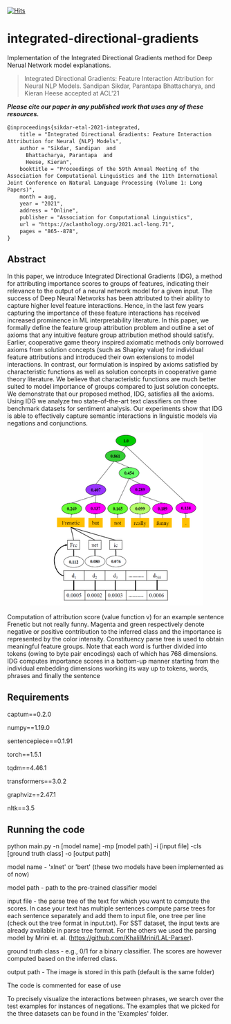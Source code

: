 [![Hits](https://hits.seeyoufarm.com/api/count/incr/badge.svg?url=https%3A%2F%2Fgithub.com%2Fparantapa%2Fintegrated-directional-gradients&count_bg=%2379C83D&title_bg=%23555555&icon=&icon_color=%23E7E7E7&title=hits&edge_flat=false)](https://hits.seeyoufarm.com)

# integrated-directional-gradients
Implementation of the Integrated Directional Gradients method for Deep Nerual Network model explanations.

> Integrated Directional Gradients: Feature Interaction Attribution for Neural NLP Models. Sandipan Sikdar, Parantapa Bhattacharya, and Kieran Heese accepted at ACL'21 

***Please cite our paper in any published work that uses any of these resources.***

~~~
@inproceedings{sikdar-etal-2021-integrated,
    title = "Integrated Directional Gradients: Feature Interaction Attribution for Neural {NLP} Models",
    author = "Sikdar, Sandipan  and
      Bhattacharya, Parantapa  and
      Heese, Kieran",
    booktitle = "Proceedings of the 59th Annual Meeting of the Association for Computational Linguistics and the 11th International Joint Conference on Natural Language Processing (Volume 1: Long Papers)",
    month = aug,
    year = "2021",
    address = "Online",
    publisher = "Association for Computational Linguistics",
    url = "https://aclanthology.org/2021.acl-long.71",
    pages = "865--878",
}
~~~

## Abstract

In this paper, we introduce Integrated Directional Gradients (IDG), a method for attributing importance scores to groups of features, indicating their relevance to the output of a neural network model for a given input. The success of Deep Neural Networks has been attributed to their ability to capture higher level feature interactions. Hence, in the last few years capturing the importance of these feature interactions has received increased prominence in ML interpretability literature. In this paper, we formally define the feature group attribution problem and outline a set of axioms that any intuitive feature group attribution method should satisfy. Earlier, cooperative game theory inspired axiomatic methods only borrowed axioms from solution concepts (such as Shapley value) for individual feature attributions and introduced their own extensions to model interactions. In contrast, our formulation is inspired by axioms satisfied by characteristic functions as well as solution concepts in cooperative game theory literature. We believe that characteristic functions are much better suited to model importance of groups compared to just solution concepts. We demonstrate that our proposed method, IDG, satisfies all the axioms. Using IDG we analyze two state-of-the-art text classifiers on three benchmark datasets for sentiment analysis. Our experiments show that IDG is able to effectively capture semantic interactions in linguistic models via negations and conjunctions.

<p align="center"><img src="./IDG.png" width="400" height="400"></p>

Computation of attribution score (value function
v) for an example sentence Frenetic but not
really funny. Magenta and green respectively denote
negative or positive contribution to the inferred
class and the importance is represented by the color intensity.
Constituency parse tree is used to obtain meaningful
feature groups. Note that each word is further divided
into tokens (owing to byte pair encodings) each
of which has 768 dimensions. IDG computes importance
scores in a bottom-up manner starting from the
individual embedding dimensions working its way
up to tokens, words, phrases and finally the sentence
## Requirements
  
captum==0.2.0

numpy==1.19.0

sentencepiece==0.1.91

torch==1.5.1

tqdm==4.46.1

transformers==3.0.2

graphviz==2.47.1

nltk==3.5

## Running the code

python main.py -n [model name] -mp [model path] -i [input file] -cls [ground truth class] -o [output path]

model name - 'xlnet' or 'bert' (these two models have been implemented as of now)

model path - path to the pre-trained classifier model

input file - the parse tree of the text for which you want to compute the scores. In case your text has multiple sentences compute parse trees for each sentence separately and add them to input file, one tree per line (check out the tree format in input.txt). For SST dataset, the input texts are already available in parse tree format. For the others we used the parsing model by Mrini et. al. (https://github.com/KhalilMrini/LAL-Parser).

ground truth class - e.g., 0/1 for a binary classifier. The scores are however computed based on the inferred class.

output path - The image is stored in this path (default is the same folder)

The code is commented for ease of use

To precisely visualize the interactions between phrases, we search over the test examples for instances
of negations. The examples that we picked for the three datasets can be found in the 'Examples' folder.
